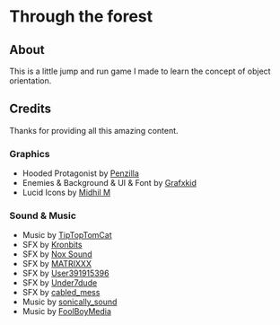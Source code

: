 <h1>Through the forest</h1>

<h2>About</h2>
<p>This is a little jump and run game I made to learn the concept of object orientation.</p>

<h2>Credits</h2>

  <p>Thanks for providing all this amazing content.</p>

  <h3>Graphics</h3>
  <ul>
    <li>Hooded Protagonist by <a href="https://penzilla.itch.io/hooded-protagonist">Penzilla</a></li>
    <li>Enemies & Background & UI & Font by <a href="https://grafxkid.itch.io/">Grafxkid</a></li>
    <li>Lucid Icons by <a href="https://leo-red.itch.io/lucid-icon-pack">Midhil M</a></li>
  </ul>
  
  <h3>Sound & Music</h3>

   <ul>
    <li>Music by <a href="https://tiptoptomcat.itch.io/8-bit-gameboy-songs-vol-2-gb-studio">TipTopTomCat</a></li>
    <li>SFX by <a href="https://kronbits.itch.io/freesfx">Kronbits</a></li>
    <li>SFX by <a href="https://nox-sound-design.itch.io/essentials-series-sfx-nox-sound">Nox Sound</a></li>
    <li>SFX by <a href="https://freesound.org/people/MATRIXXX_/sounds/515736/">MATRIXXX</a></li>
    <li>SFX by <a href="https://freesound.org/people/User391915396/sounds/570336/">User391915396</a></li>
    <li>SFX by <a href="https://freesound.org/people/Under7dude/sounds/163441/">Under7dude</a></li>
    <li>SFX by <a href="https://freesound.org/people/cabled_mess/sounds/350980/">cabled_mess</a></li>
    <li>Music by <a href="https://freesound.org/people/sonically_sound/sounds/624882/">sonically_sound</a></li>
    <li>Music by <a href="https://freesound.org/people/FoolBoyMedia/sounds/530064/">FoolBoyMedia</a></li>
  </ul>
